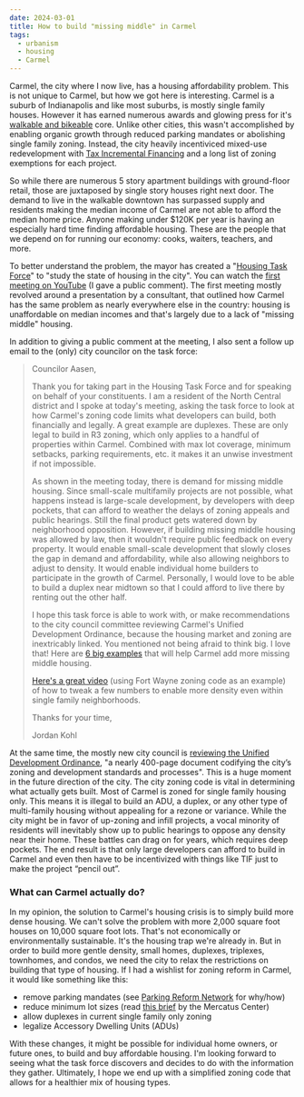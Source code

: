 ```yaml
---
date: 2024-03-01
title: How to build "missing middle" in Carmel
tags:
  - urbanism
  - housing
  - Carmel
---
```


Carmel, the city where I now live, has a housing affordability problem. This is not unique to Carmel, but how we got here is interesting. Carmel is a suburb of Indianapolis and like most suburbs, is mostly single family houses. However it has earned numerous awards and glowing press for it's [walkable and bikeable](https://www.walkscore.com/score/loc/lat=39.97802093727322/lng=-86.12994629830949) core. Unlike other cities, this wasn't accomplished by enabling organic growth through reduced parking mandates or abolishing single family zoning. Instead, the city heavily incentiviced mixed-use redevelopment with [Tax Incremental Financing](https://www.choosecarmelin.com/tax-increment-finance) and a long list of zoning exemptions for each project.

So while there are numerous 5 story apartment buildings with ground-floor retail, those are juxtaposed by single story houses right next door. The demand to live in the walkable downtown has surpassed supply and residents making the median income of Carmel are not able to afford the median home price. Anyone making under $120K per year is having an especially hard time finding affordable housing. These are the people that we depend on for running our economy: cooks, waiters, teachers, and more.

To better understand the problem, the mayor has created a "[Housing Task Force](https://youarecurrent.com/2024/02/20/carmel-housing-task-force-to-hold-first-public-meeting-feb-23/)" to "study the state of housing in the city". You can watch the [first meeting on YouTube](https://www.youtube.com/watch?v=SSIetRhAEmQ) (I gave a public comment). The first meeting mostly revolved around a presentation by a consultant, that outlined how Carmel has the same problem as nearly everywhere else in the country: housing is unaffordable on median incomes and that's largely due to a lack of "missing middle" housing.

In addition to giving a public comment at the meeting, I also sent a follow up email to the (only) city councilor on the task force:

> Councilor Aasen,
>
> Thank you for taking part in the Housing Task Force and for speaking on behalf of your constituents. I am a resident of the North Central district and I spoke at today's meeting, asking the task force to look at how Carmel's zoning code limits what developers can build, both financially and legally. A great example are duplexes. These are only legal to build in R3 zoning, which only applies to a handful of properties within Carmel. Combined with max lot coverage, minimum setbacks, parking requirements, etc. it makes it an unwise investment if not impossible.
>
> As shown in the meeting today, there is demand for missing middle housing. Since small-scale multifamily projects are not possible, what happens instead is large-scale development, by developers with deep pockets, that can afford to weather the delays of zoning appeals and public hearings. Still the final product gets watered down by neighborhood opposition.
> However, if building missing middle housing was allowed by law, then it wouldn't require public feedback on every property. It would enable small-scale development that slowly closes the gap in demand and affordability, while also allowing neighbors to adjust to density. It would enable individual home builders to participate in the growth of Carmel. Personally, I would love to be able to build a duplex near midtown so that I could afford to live there by renting out the other half.
>
> I hope this task force is able to work with, or make recommendations to the city council committee reviewing Carmel's Unified Development Ordinance, because the housing market and zoning are inextricably linked.
> You mentioned not being afraid to think big. I love that! Here are [6 big examples](https://www.strongtowns.org/journal/2023/10/31/the-6-zoning-reforms-every-municipality-should-adopt) that will help Carmel add more missing middle housing.
>
> [Here's a great video](https://www.youtube.com/watch?v=2pG1YDEGmXc) (using Fort Wayne zoning code as an example) of how to tweak a few numbers to enable more density even within single family neighborhoods.
>
> Thanks for your time,
>
> Jordan Kohl

At the same time, the mostly new city council is [reviewing the Unified Development Ordinance](https://youarecurrent.com/2024/02/20/carmel-committee-to-thoroughly-review-unified-development-ordinance/), "a nearly 400-page document codifying the city’s zoning and development standards and processes". This is a huge moment in the future direction of the city. The city zoning code is vital in determining what actually gets built. Most of Carmel is zoned for single family housing only. This means it is illegal to build an ADU, a duplex, or any other type of multi-family housing without appealing for a rezone or variance. While the city might be in favor of up-zoning and infill projects, a vocal minority of residents will inevitably show up to public hearings to oppose any density near their home. These battles can drag on for years, which requires deep pockets. The end result is that only large developers can afford to build in Carmel and even then have to be incentivized with things like TIF just to make the project “pencil out”.

### What can Carmel actually do?

In my opinion, the solution to Carmel's housing crisis is to simply build more dense housing. We can't solve the problem with more 2,000 square foot houses on 10,000 square foot lots. That's not economically or environmentally sustainable. It's the housing trap we're already in. But in order to build more gentle density, small homes, duplexes, triplexes, townhomes, and condos, we need the city to relax the restrictions on building that type of housing. If I had a wishlist for zoning reform in Carmel, it would like something like this:

- remove parking mandates (see [Parking Reform Network](https://parkingreform.org/what-is-parking-reform/) for why/how)
- reduce minimum lot sizes (read [this brief](https://www.mercatus.org/research/policy-briefs/urban-minimum-lot-sizes-their-background-effects-and-avenues-reform) by the Mercatus Center)
- allow duplexes in current single family only zoning
- legalize Accessory Dwelling Units (ADUs)

With these changes, it might be possible for individual home owners, or future ones, to build and buy affordable housing. I'm looking forward to seeing what the task force discovers and decides to do with the information they gather. Ultimately, I hope we end up with a simplified zoning code that allows for a healthier mix of housing types.
